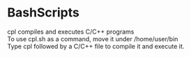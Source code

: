# BashScripts

cpl compiles and executes C/C++ programs  
To use cpl.sh as a command, move it under /home/user/bin  
Type cpl followed by a C/C++ file to compile it and execute it.  
